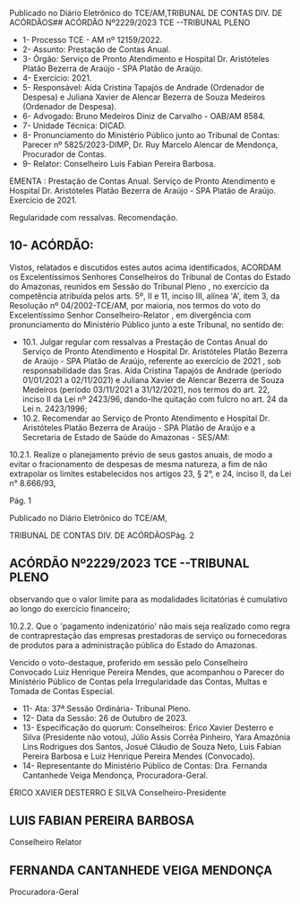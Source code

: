 Publicado  no  Diário  Eletrônico do TCE/AM,TRIBUNAL DE CONTAS DIV. DE ACÓRDÃOS## ACÓRDÃO Nº2229/2023  TCE --TRIBUNAL PLENO

- 1- Processo TCE - AM nº 12159/2022.
- 2- Assunto: Prestação de Contas Anual.
- 3- Órgão: Serviço  de  Pronto  Atendimento  e  Hospital  Dr.  Aristóteles  Platão  Bezerra  de Araújo - SPA Platão de Araújo.
- 4- Exercício: 2021.
- 5- Responsável: Aída Cristina  Tapajós  de  Andrade  (Ordenador de Despesa) e  Juliana Xavier de Alencar Bezerra de Souza Medeiros (Ordenador de Despesa).
- 6- Advogado: Bruno Medeiros Diniz de Carvalho - OAB/AM 8584.
- 7- Unidade Técnica: DICAD.
- 8- Pronunciamento  do  Ministério  Público  junto  ao  Tribunal  de  Contas: Parecer  nº 5825/2023-DIMP, Dr. Ruy Marcelo Alencar de Mendonça, Procurador de Contas.
- 9- Relator: Conselheiro Luis Fabian Pereira Barbosa.

EMENTA :  Prestação  de  Contas  Anual.  Serviço  de Pronto Atendimento e Hospital Dr. Aristóteles Platão Bezerra de Araújo - SPA Platão de Araújo. Exercício de 2021.

Regularidade com ressalvas. Recomendação.

## 10-  ACÓRDÃO:

Vistos, relatados e discutidos estes autos acima identificados, ACORDAM os Excelentíssimos Senhores Conselheiros do Tribunal de Contas do Estado do Amazonas, reunidos em Sessão do Tribunal Pleno , no exercício da competência atribuída pelos arts. 5º, II e 11, inciso III, alínea 'A', item 3, da Resolução nº 04/2002-TCE/AM, por maioria, nos termos do voto do Excelentíssimo Senhor Conselheiro-Relator , em divergência com pronunciamento do Ministério Público junto a este Tribunal, no sentido de:

- 10.1. Julgar regular com ressalvas a Prestação de Contas Anual do Serviço de  Pronto  Atendimento  e  Hospital  Dr.  Aristóteles  Platão  Bezerra  de Araújo  -  SPA  Platão  de  Araújo,  referente  ao exercício  de  2021 ,  sob responsabilidade das Sras. Aída Cristina Tapajós de Andrade (período 01/01/2021  a  02/11/2021)  e Juliana  Xavier  de  Alencar  Bezerra  de Souza Medeiros (período 03/11/2021 a 31/12/2021), nos termos do art. 22, inciso II da Lei nº 2423/96, dando-lhe quitação com fulcro no art. 24 da Lei n. 2423/1996;
- 10.2. Recomendar ao Serviço de Pronto Atendimento e Hospital Dr. Aristóteles Platão  Bezerra  de  Araújo  -  SPA  Platão  de  Araújo e  a Secretaria de Estado de Saúde do Amazonas - SES/AM:

10.2.1. Realize o planejamento prévio de seus gastos anuais, de modo  a  evitar  o  fracionamento  de  despesas  de  mesma natureza,  a  fim  de  não  extrapolar  os  limites  estabelecidos nos  artigos  23,  §  2°,  e  24,  inciso  II,  da  Lei  n°  8.666/93,

Pág. 1

Publicado  no  Diário  Eletrônico do TCE/AM,

TRIBUNAL DE CONTAS DIV. DE ACÓRDÃOSPág. 2

## ACÓRDÃO Nº2229/2023  TCE --TRIBUNAL PLENO

observando que o valor limite para as modalidades licitatórias é cumulativo ao longo do exercício financeiro;

10.2.2. Que o 'pagamento indenizatório' não mais seja realizado como regra  de  contraprestação  das  empresas  prestadoras de serviço ou fornecedoras de produtos para a administração pública do Estado do Amazonas.

Vencido o voto-destaque, proferido em sessão pelo  Conselheiro Convocado Luiz  Henrique  Pereira  Mendes,  que  acompanhou  o  Parecer  do  Ministério  Público  de Contas pela Irregularidade das Contas, Multas e Tomada de Contas Especial.

- 11-  Ata: 37ª Sessão Ordinária- Tribunal Pleno.
- 12-  Data da Sessão: 26 de Outubro de 2023.
- 13-  Especificação do quorum: Conselheiros: Érico Xavier Desterro e Silva (Presidente não votou),  Júlio  Assis  Corrêa  Pinheiro,  Yara  Amazônia  Lins  Rodrigues  dos  Santos, Josué Cláudio de Souza Neto, Luis Fabian Pereira Barbosa e Luiz Henrique Pereira Mendes (Convocado).
- 14-  Representante do Ministério Público de Contas: Dra. Fernanda Cantanhede Veiga Mendonça, Procuradora-Geral.

ÉRICO XAVIER DESTERRO E SILVA Conselheiro-Presidente

## LUIS FABIAN PEREIRA BARBOSA

Conselheiro Relator

## FERNANDA CANTANHEDE VEIGA MENDONÇA

Procuradora-Geral
